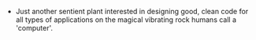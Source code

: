 - Just another sentient plant interested in designing good, clean code for all types of applications on the magical vibrating rock humans call a 'computer'.

<!---
ivanm451/ivanm451 is a ✨ special ✨ repository because its `README.md` (this file) appears on your GitHub profile.
You can click the Preview link to take a look at your changes.
--->
